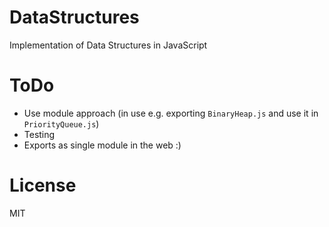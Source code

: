 # DataStructures
Implementation of Data Structures in JavaScript

# ToDo

- Use module approach (in use e.g. exporting `BinaryHeap.js` and use it in `PriorityQueue.js`)
- Testing
- Exports as single module in the web :)

# License 
MIT
